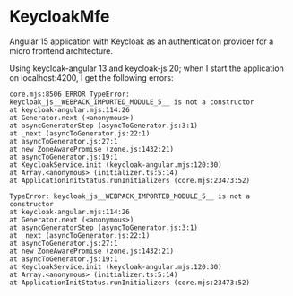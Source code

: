 # KeycloakMfe

Angular 15 application with Keycloak as an authentication provider for a micro frontend architecture.

Using keycloak-angular 13 and keycloak-js 20;
when I start the application on localhost:4200, I get the following errors:

```
core.mjs:8506 ERROR TypeError: keycloak_js__WEBPACK_IMPORTED_MODULE_5__ is not a constructor
at keycloak-angular.mjs:114:26
at Generator.next (<anonymous>)
at asyncGeneratorStep (asyncToGenerator.js:3:1)
at _next (asyncToGenerator.js:22:1)
at asyncToGenerator.js:27:1
at new ZoneAwarePromise (zone.js:1432:21)
at asyncToGenerator.js:19:1
at KeycloakService.init (keycloak-angular.mjs:120:30)
at Array.<anonymous> (initializer.ts:5:14)
at ApplicationInitStatus.runInitializers (core.mjs:23473:52)
```

```
TypeError: keycloak_js__WEBPACK_IMPORTED_MODULE_5__ is not a constructor
at keycloak-angular.mjs:114:26
at Generator.next (<anonymous>)
at asyncGeneratorStep (asyncToGenerator.js:3:1)
at _next (asyncToGenerator.js:22:1)
at asyncToGenerator.js:27:1
at new ZoneAwarePromise (zone.js:1432:21)
at asyncToGenerator.js:19:1
at KeycloakService.init (keycloak-angular.mjs:120:30)
at Array.<anonymous> (initializer.ts:5:14)
at ApplicationInitStatus.runInitializers (core.mjs:23473:52)
```
